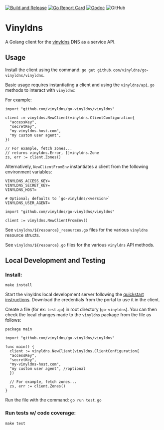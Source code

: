[![Build and Release](https://github.com/vinyldns/go-vinyldns/actions/workflows/go.yml/badge.svg)](https://github.com/vinyldns/go-vinyldns/actions/workflows/go.yml) [![Go Report Card](https://goreportcard.com/badge/github.com/vinyldns/go-vinyldns)](https://goreportcard.com/report/github.com/vinyldns/go-vinyldns) [![Godoc](https://godoc.org/github.com/vinyldns/go-vinyldns/vinyldns?status.svg)](https://godoc.org/github.com/vinyldns/go-vinyldns/vinyldns)
![GitHub](https://img.shields.io/github/license/vinyldns/go-vinyldns)

# Vinyldns

A Golang client for the [vinyldns](https://github.com/vinyldns/vinyldns) DNS as a service API.

## Usage

Install the client using the command: `go get github.com/vinyldns/go-vinyldns/vinyldns`.

Basic usage requires instantiating a client and using the `vinyldns/api.go` methods to interact with `vinyldns`:

For example:

```golang
import "github.com/vinyldns/go-vinyldns/vinyldns"

client := vinyldns.NewClient(vinyldns.ClientConfiguration{
  "accessKey",
  "secretKey",
  "my-vinyldns-host.com",
  "my custom user agent",
})

// For example, fetch zones...
// returns vinyldns.Error, []vinyldns.Zone
zs, err := client.Zones()
```

Alternatively, `NewClientFromEnv` instantiates a client from the following environment variables:

```
VINYLDNS_ACCESS_KEY=
VINYLDNS_SECRET_KEY=
VINYLDNS_HOST=

# Optional; defaults to `go-vinyldns/<version>`
VINYLDNS_USER_AGENT=
```

```golang
import "github.com/vinyldns/go-vinyldns/vinyldns"

client := vinyldns.NewClientFromEnv()
```

See `vinyldns/${resource}_resources.go` files for the various `vinyldns` resource structs.

See `vinyldns/${resource}.go` files for the various `vinyldns` API methods.

## Local Development and Testing

### Install:

```
make install
```

Start the vinyldns local development server following the [quickstart instructions](https://github.com/vinyldns/vinyldns#quickstart). Download the credentials from the portal to use it in the client.

Create a file (for ex: `test.go`) in root directory (`go-vinyldns`). You can then check the local changes made to the `vinyldns` package from the file as follows:

```golang
package main

import "github.com/vinyldns/go-vinyldns/vinyldns"

func main() {
  client := vinyldns.NewClient(vinyldns.ClientConfiguration{
  "accessKey",
  "secretKey",
  "my-vinyldns-host.com",
  "my custom user agent", //optional
  })

  // For example, fetch zones...
  zs, err := client.Zones()
}
```
Run the file with the command: `go run test.go`

### Run tests w/ code coverage:

```
make test
```
